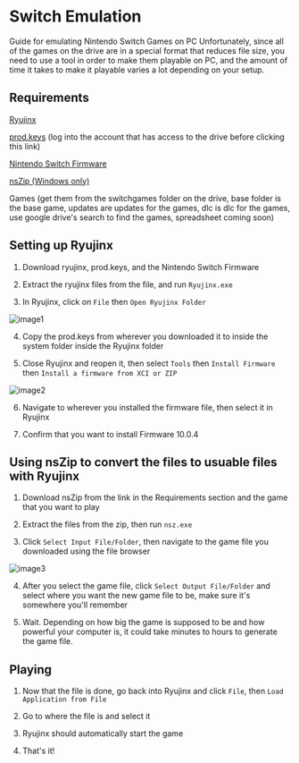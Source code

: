 # Switch Emulation

Guide for emulating Nintendo Switch Games on PC
Unfortunately, since all of the games on the drive are in a special format that reduces file size, you need to use a tool in order to make them playable on PC, and the amount of time it takes to make it playable varies a lot depending on your setup.

## Requirements

[Ryujinx](https://ci.appveyor.com/api/buildjobs/25pn9ptowlxamod8/artifacts/ryujinx-1.0.5000-win_x64.zip)

[prod.keys](https://drive.google.com/file/d/1aTgSpLSSDsTUrKpWgCJLKlvUPO5Csxb9/view?usp=sharing) (log into the account that has access to the drive before clicking this link)

[Nintendo Switch Firmware](https://mega.nz/file/xVwVFazC#sFkKEKkHhp2YEcqR5UQhAg_qxEPfZq8oRUalgleKVDA)

[nsZip (Windows only)](https://github.com/nicoboss/nsz/releases/download/3.1.1/nsz_v3.1.1_win64_portable.zip)

Games (get them from the switchgames folder on the drive, base folder is the base game, updates are updates for the games, dlc is dlc for the games, use google drive's search to find the games, spreadsheet coming soon)

## Setting up Ryujinx

1. Download ryujinx, prod.keys, and the Nintendo Switch Firmware

2. Extract the ryujinx files from the file, and run `Ryujinx.exe`

3. In Ryujinx, click on `File` then `Open Ryujinx Folder`

![image1](https://i.imgur.com/py1bM4X.png)

4. Copy the prod.keys from wherever you downloaded it to inside the system folder inside the Ryujinx folder

5. Close Ryujinx and reopen it, then select `Tools` then `Install Firmware` then `Install a firmware from XCI or ZIP`

![image2](https://i.imgur.com/thfhpm0.png)

6. Navigate to wherever you installed the firmware file, then select it in Ryujinx

7. Confirm that you want to install Firmware 10.0.4

## Using nsZip to convert the files to usuable files with Ryujinx

1. Download nsZip from the link in the Requirements section and the game that you want to play

2. Extract the files from the zip, then run `nsz.exe`

3. Click `Select Input File/Folder`, then navigate to the game file you downloaded using the file browser

![image3](https://i.imgur.com/UeM6iWy.png)

4. After you select the game file, click `Select Output File/Folder` and select where you want the new game file to be, make sure it's somewhere you'll remember

5. Wait. Depending on how big the game is supposed to be and how powerful your computer is, it could take minutes to hours to generate the game file.

## Playing

1. Now that the file is done, go back into Ryujinx and click `File`, then `Load Application from File`

2. Go to where the file is and select it

3. Ryujinx should automatically start the game

4. That's it!

